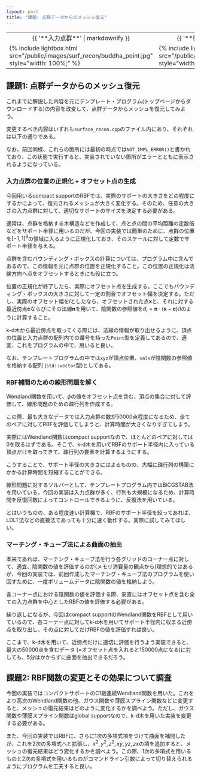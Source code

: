 ```yaml
---
layout: post
title: "課題: 点群データからのメッシュ復元"
---
```


<table class="images">
<tr>
  <td style="text-align: center; width: 50%;">{{ '**入力点群**' | markdownify }}</td>
  <td style="text-align: center; width: 50%;">{{ '**復元メッシュ**' | markdownify }}</td>
</tr>
<tr>
  <td>{% include lightbox.html src="/public/images/surf_recon/buddha_point.jpg" style="width: 100%;" %}</td>
  <td>{% include lightbox.html src="/public/images/surf_recon/buddha_recon.jpg" style="width: 100%;" %}</td>
</tr>
</table>

## 課題1: 点群データからのメッシュ復元

これまでに解説した内容を元にテンプレート・プログラム(トップページからダウンロードする)の内容を改変して、点群データからメッシュを復元してみよう。

変更するべき内容はいずれも`surface_recon.cpp`のファイル内にあり、それぞれは以下の通りである。

なお、前回同様、これらの箇所には最初の時点では`NOT_IMPL_ERROR()`と書かれており、この状態で実行すると、実装されていない箇所がエラーとともに表示されるようになっている。

### 入力点群の位置の正規化 + オフセット点の生成

今回用いるcompact supportのRBFでは、実際のサポートの大きさをどの程度にするかによって、復元されるメッシュが大きく変化する。そのため、任意の大きさの入力点群に対して、適切なサポートのサイズを決定する必要がある。

通常は、点群を格納する木構造などを作成して、点と点の間の平均距離の定数倍などをサポート半径に用いるのだが、今回の実装では簡単のために、点群の位置を$[-1, 1]^3$の領域に入るように正規化しておき、そのスケールに対して定数でサポート半径を与える。

点群を含むバウンディング・ボックスの計算については、プログラム中に含んであるので、この情報を元に点群の位置を正規化すること。この位置の正規化は法線方向へ点をオフセットするときにも役に立つ。

位置の正規化が終了したら、実際にオフセット点を生成する。ここでもバウンディング・ボックスの大きさに対して一定の割合でオフセット幅を決定する。ただし、実際のオフセット幅を$l$としたなら、オフセットされた点$\mathbf{x}$と、それに対する最近傍点$\mathbf{c}$ならびにその法線$\mathbf{n}$を用いて、陰関数の参照値を$d_i = \mathbf{n} \cdot (\mathbf{x} - \mathbf{c}) / l$のように計算すること。

k-d木から最近傍点を取ってくる際には、法線の情報が取り出せるように、頂点の位置と入力点群の配列内での番号を持った`Point`型を定義してあるので、適宜、これをプログラムの中で、用いると良い。

なお、テンプレートプログラムの中では`xyz`が頂点位置、`vals`が陰関数の参照値を格納する配列 (`std::vector`型)としてある。

### RBF補間のための線形問題を解く

Wendland関数を用いて、$\phi$の値をオフセット点を含む、頂点の集合に対して評価して、線形問題のための疎行列を作成する。

この際、最も大きなデータでは入力点群の数が50000点程度になるため、全てのペアに対してRBFを評価してしまうと、計算時間が大きくなりすぎてしまう。

実際にはWendland関数はcompact supportなので、ほとんどのペアに対しては0を取るはずである。そこで、k-d木を用いてRBFのサポート半径内に入っている頂点だけを取ってきて、疎行列の要素を計算するようにする。

こうすることで、サポート半径の大きさにはよるものの、大幅に疎行列の構築にかかる計算時間を短縮することができる。

線形問題に対するソルバーとして、テンプレートプログラム内ではBiCGSTAB法を用いている。今回の実装は入力点群が多く、行列も大規模になるため、計算時間を反復回数によってコントロールできるように、反復法を用いている。

とはいうものの、ある程度速い計算機で、RBFのサポート半径を絞ってあれば、LDLT法などの直接法であっても十分に速く動作する。実際に試してみてほしい。

### マーチング・キューブ法による曲面の抽出

本来であれば、マーチング・キューブ法を行う各グリッドのコーナー点に対して、適宜、陰関数の値を評価するのが(メモリ消費量の観点から)理想的ではあるが、今回の実装では、前回作成したマーチング・キューブ法のプログラムを使い回すために、一度ボリュームデータに陰関数の値を格納しよう。

各コーナー点における陰関数の値を評価する際、安直にはオフセット点を含む全ての入力点群を中心としたRBFの値を評価する必要がある。

繰り返しになるが、今回はcompact supportのWendland関数をRBFとして用いているので、各コーナー点に対してk-d木を用いてサポート半径内に収まる近傍点を取り出し、その点に対してだけRBFの値を評価すれば良い。

ここまで、k-d木を用いて、近傍点だけに適切に評価を行うよう実装できると、最大の50000点を含むデータ (=オフセット点を入れると150000点になる)に対しても、5分はかからずに曲面を抽出できるだろう。

## 課題2: RBF関数の変更とその効果について調査

今回の実装ではコンパクトサポートのC1級連続Wendland関数を用いた。これをより高次のWendland関数の他、ガウス関数や薄膜スプライン関数などに変更すると、メッシュの復元結果はどのように変化するかを調べよう。ただし、ガウス関数や薄膜スプライン関数はglobal supportなので、k-d木を用いた実装を変更する必要がある。

また、今回の実装ではRBFに、さらに1次の多項式項をつけて曲面を補間したが、これを2次の多項式へと拡張し、$x^2, y^2, z^2, xy, yz, zx$の項を追加すると、メッシュの復元結果はどう変化するかを調べよう。この際、1次の多項式を用いるものと2次の多項式を用いるものがコマンドライン引数によって切り替えられるようにプログラムを工夫すると良い。